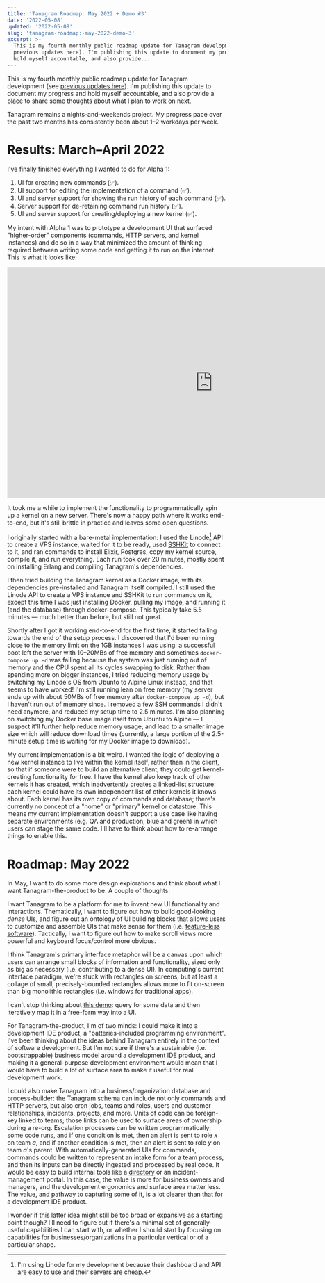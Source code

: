 ```yaml
---
title: 'Tanagram Roadmap: May 2022 + Demo #3'
date: '2022-05-08'
updated: '2022-05-08'
slug: 'tanagram-roadmap:-may-2022-demo-3'
excerpt: >-
  This is my fourth monthly public roadmap update for Tanagram development (see
  previous updates here). I'm publishing this update to document my progress and
  hold myself accountable, and also provide...
---
```



This is my fourth monthly public roadmap update for Tanagram development (see [previous updates here](/labeled/tanagram)). I'm publishing this update to document my progress and hold myself accountable, and also provide a place to share some thoughts about what I plan to work on next.

Tanagram remains a nights-and-weekends project. My progress pace over the past two months has consistently been about 1–2 workdays per week.

# Results: March–April 2022
I've finally finished everything I wanted to do for Alpha 1:
1. UI for creating new commands (✅).
2. UI support for editing the implementation of a command (✅).
3. UI and server support for showing the run history of each command (✅).
4. Server support for de-retaining command run history (✅).
5. UI and server support for creating/deploying a new kernel (✅).

My intent with Alpha 1 was to prototype a development UI that surfaced "higher-order" components (commands, HTTP servers, and kernel instances) and do so in a way that minimized the amount of thinking required between writing some code and getting it to run on the internet. This is what it looks like:

<div class="ytEmbedContainer">
<iframe width="945" height="532" src="https://www.youtube.com/embed/NF7iC3UC7n0" title="YouTube video player" frameborder="0" allow="accelerometer; autoplay; clipboard-write; encrypted-media; gyroscope; picture-in-picture" allowfullscreen></iframe>
</div>

It took me a while to implement the functionality to programmatically spin up a kernel on a new server. There's now a happy path where it works end-to-end, but it's still brittle in practice and leaves some open questions.

I originally started with a bare-metal implementation: I used the Linode[^1] API to create a VPS instance, waited for it to be ready, used [SSHKit](https://hexdocs.pm/sshkit/readme.html) to connect to it, and ran commands to install Elixir, Postgres, copy my kernel source, compile it, and run everything. Each run took over 20 minutes, mostly spent on installing Erlang and compiling Tanagram's dependencies. 

I then tried building the Tanagram kernel as a Docker image, with its dependencies pre-installed and Tanagram itself compiled. I still used the Linode API to create a VPS instance and SSHKit to run commands on it, except this time I was just installing Docker, pulling my image, and running it (and the database) through docker-compose. This typically take 5.5 minutes — much better than before, but still not great.

Shortly after I got it working end-to-end for the first time, it started failing towards the end of the setup process. I discovered that I'd been running close to the memory limit on the 1GB instances I was using: a successful boot left the server with 10–20MBs of free memory and sometimes `docker-compose up -d` was failing because the system was just running out of memory and the CPU spent all its cycles swapping to disk. Rather than spending more on bigger instances, I tried reducing memory usage by switching my Linode's OS from Ubunto to Alpine Linux instead, and that seems to have worked! I'm still running lean on free memory (my server ends up with about 50MBs of free memory after `docker-compose up -d`), but I haven't run out of memory since. I removed a few SSH commands I didn't need anymore, and reduced my setup time to 2.5 minutes. I'm also planning on switching my Docker base image itself from Ubuntu to Alpine — I suspect it'll further help reduce memory usage, and lead to a smaller image size which will reduce download times (currently, a large portion of the 2.5-minute setup time is waiting for my Docker image to download).

My current implementation is a bit weird. I wanted the logic of deploying a new kernel instance to live within the kernel itself, rather than in the client, so that if someone were to build an alternative client, they could get kernel-creating functionality for free. I have the kernel also keep track of other kernels it has created, which inadvertently creates a linked-list structure: each kernel could have its own independent list of other kernels it knows about. Each kernel has its own copy of commands and database; there's currently no concept of a "home" or "primary" kernel or datastore. This means my current implementation doesn't support a use case like having separate environments (e.g. QA and production; blue and green) in which users can stage the same code. I'll have to think about how to re-arrange things to enable this.

# Roadmap: May 2022
In May, I want to do some more design explorations and think about what I want Tanagram-the-product to be. A couple of thoughts:

I want Tanagram to be a platform for me to invent new UI functionality and interactions. Thematically, I want to figure out how to build good-looking _dense_ UIs, and figure out an ontology of UI building blocks that allows users to customize and assemble UIs that make sense for them (i.e. [feature-less software](/posts/feature-less-software)). Tactically, I want to figure out how to make scroll views more powerful and keyboard focus/control more obvious.

I think Tanagram's primary interface metaphor will be a canvas upon which users can arrange small blocks of information and functionality, sized only as big as necessary (i.e. contributing to a dense UI). In computing's current interface paradigm, we're stuck with rectangles on screens, but at least a collage of small, precisely-bounded rectangles allows more to fit on-screen than big monolithic rectangles (i.e. windows for traditional apps). 

I can't stop thinking about [this demo](https://twitter.com/yoshikischmitz/status/1176642448077967362?s=21&t=60SEfprseeGzfK43W2qNFA): query for some data and then iteratively map it in a free-form way into a UI.

For Tanagram-the-product, I'm of two minds: I could make it into a development IDE product, a "batteries-included programming environment". I've been thinking about the ideas behind Tanagram entirely in the context of software development. But I'm not sure if there's a sustainable (i.e. bootstrappable) business model around a development IDE product, and making it a general-purpose development environment would mean that I would have to build a lot of surface area to make it useful for real development work.

I could also make Tanagram into a business/organization database and process-builder: the Tanagram schema can include not only commands and HTTP servers, but also cron jobs, teams and roles, users and customer relationships, incidents, projects, and more. Units of code can be foreign-key linked to teams; those links can be used to surface areas of ownership during a re-org. Escalation processes can be written programmatically: some code runs, and if one condition is met, then an alert is sent to role _x_ on team _a_, and if another condition is met, then an alert is sent to role _y_ on team _a_'s parent. With automatically-generated UIs for commands, commands could be written to represent an intake form for a team process, and then its inputs can be directly ingested and processed by real code. It would be easy to build internal tools like a [directory](https://stripe.com/blog/stripe-home) or an incident-management portal. In this case, the value is more for business owners and managers, and the development ergonomics and surface area matter less. The value, and pathway to capturing some of it, is a lot clearer than that for a development IDE product.

I wonder if this latter idea might still be too broad or expansive as a starting point though? I'll need to figure out if there's a minimal set of generally-useful capabilities I can start with, or whether I should start by focusing on capabilities for businesses/organizations in a particular vertical or of a particular shape.

[^1]: I'm using Linode for my development because their dashboard and API are easy to use and their servers are cheap.